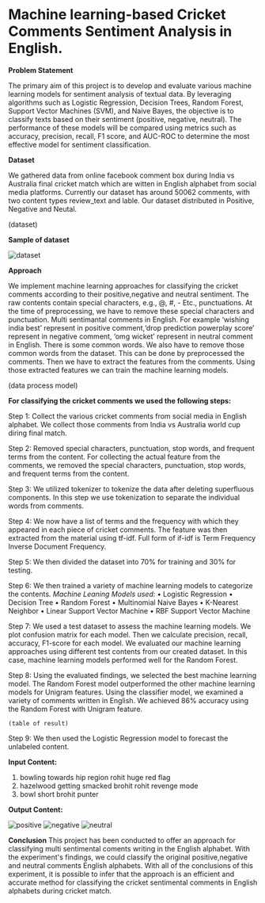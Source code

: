 # Machine learning-based Cricket Comments Sentiment Analysis in English.

**Problem Statement**

The primary aim of this project is to develop and evaluate various machine learning models for sentiment analysis of textual data. By leveraging algorithms such as Logistic Regression, Decision Trees, Random Forest, Support Vector Machines (SVM), and Naive Bayes, the objective is to classify texts based on their sentiment (positive, negative, neutral). The performance of these models will be compared using metrics such as accuracy, precision, recall, F1 score, and AUC-ROC to determine the most effective model for sentiment classification.  


**Dataset**

We gathered data from online facebook comment box during India vs Australia final cricket match which are witten in English alphabet from social media platforms.  Currently our dataset has around 50062 comments, with two content types review_text and lable. Our dataset distributed in Positive, Negative and Neutal.

   (dataset)

**Sample of dataset**


![dataset](https://github.com/user-attachments/assets/b45beafb-86a3-48c3-b23b-172925c8dd89)

**Approach**

We implement machine learning approaches for classifying the cricket comments according to their positive,negative and neutral sentiment. The raw contents contain special characters, e.g., @, #, - Etc., punctuations. At the time of preprocessing, we have to remove these special characters and punctuation. Multi sentimantal comments in English. For example ‘wishing india best’ represent  in positive comment,‘drop prediction powerplay score’ represent  in negative comment, ‘omg wicket’ represent  in neutral comment in English. There is some common words. We also have to remove those common words from the dataset. This can be done by preprocessed the comments. Then we have to extract the features from the comments. Using those extracted features we can train the machine learning models. 


 (data process model)


**For classifying the cricket comments we used the following steps:**

Step 1: Collect the various cricket comments from social media in English alphabet. We collect those comments from India vs Australia world cup diring final match.

Step 2: Removed special characters, punctuation, stop words, and frequent terms from the content. For collecting the actual feature from the comments, we removed the special characters, punctuation, stop words, and frequent terms from the content. 

Step 3: We utilized tokenizer to tokenize the data after deleting superfluous components. In this step we use tokenization to separate the individual words from comments.

Step 4: We now have a list of terms and the frequency with which they appeared in each piece of cricket comments. The feature was then extracted from the material using tf-idf. Full form of if-idf is Term Frequency Inverse Document Frequency. 

Step 5: We then divided the dataset into 70% for training and 30% for testing. 

Step 6: We then trained a variety of machine learning models to categorize the contents. 
*Machine Leaning Models used:*
•	Logistic Regression
•	Decision Tree
•	Random Forest
•	Multinomial Naive Bayes
•	K-Nearest Neighbor
•	Linear Support Vector Machine
•	RBF Support Vector Machine

Step 7: We used a test dataset to assess the machine learning models. We plot confusion matrix for each model. Then we calculate precision, recall, accuracy, F1-score for each model. We evaluated our machine learning approaches using different test contents from our created dataset. In this case, machine learning models performed well for the Random Forest. 

Step 8: Using the evaluated findings, we selected the best machine learning model. The Random Forest model outperformed the other machine learning models for Unigram features. Using the classifier model, we examined a variety of comments written in English. We achieved 86% accuracy using the Random Forest with Unigram feature.

    (table of result)


Step 9: We then used the Logistic Regression model to forecast the unlabeled content.

**Input Content:**

1. bowling towards hip region rohit huge red flag
2. hazelwood getting smacked brohit rohit revenge mode
3. bowl short brohit punter


**Output Content:**

![positive](https://github.com/user-attachments/assets/6dcb43fb-497d-4ebe-adcf-65dba37148f7)
![negative](https://github.com/user-attachments/assets/ec749991-a358-4e9e-99ca-7903c5121aca)
![neutral](https://github.com/user-attachments/assets/5e30e0c7-c737-44d4-ae2a-f02f06346475)

**Conclusion**
This project has been conducted to offer an approach for classifying multi sentimental coments writing in the English alphabet. With the experiment's findings, we could classify the original positive,negative and neutral comments English alphabets. With all of the conclusions of this experiment, it is possible to infer that the approach is an efficient and accurate method for classifying the cricket sentimental comments in English alphabets during cricket match. 

